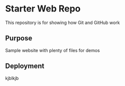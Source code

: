 # Starter Web Repo

This repository is for showing how Git and GitHub work

## Purpose

Sample website with plenty of files for demos

## Deployment
kjblkjb